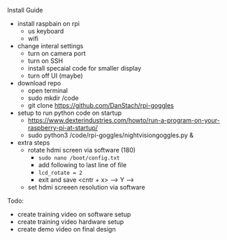Install Guide 
- install raspbain on rpi
  - us keyboard
  - wifi
- change interal settings
  - turn on camera port
  - turn on SSH
  - install specaial code for smaller display
  - turn off UI (maybe)
- download repo
  - open terminal
  - sudo mkdir /code
  - git clone https://github.com/DanStach/rpi-goggles
- setup to run python code on startup
  - https://www.dexterindustries.com/howto/run-a-program-on-your-raspberry-pi-at-startup/
  - sudo python3 /code/rpi-goggles/nightvisiongoggles.py &
- extra steps
  - rotate hdmi screen via software (180)
    - `sudo nano /boot/config.txt`
    - add following to last line of file
    - `lcd_rotate = 2`
    - exit and save <cntr + x> --> Y --> <enter>
  - set hdmi screeen resolution via software

Todo: 
- create training video on software setup
- create training video hardware setup
- create demo video on final design
